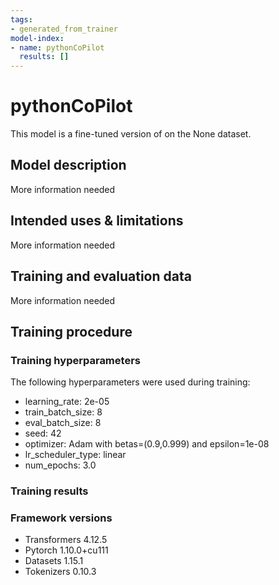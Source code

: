 ```yaml
---
tags:
- generated_from_trainer
model-index:
- name: pythonCoPilot
  results: []
---
```


<!-- This model card has been generated automatically according to the information the Trainer had access to. You
should probably proofread and complete it, then remove this comment. -->

# pythonCoPilot

This model is a fine-tuned version of [](https://huggingface.co/) on the None dataset.

## Model description

More information needed

## Intended uses & limitations

More information needed

## Training and evaluation data

More information needed

## Training procedure

### Training hyperparameters

The following hyperparameters were used during training:
- learning_rate: 2e-05
- train_batch_size: 8
- eval_batch_size: 8
- seed: 42
- optimizer: Adam with betas=(0.9,0.999) and epsilon=1e-08
- lr_scheduler_type: linear
- num_epochs: 3.0

### Training results



### Framework versions

- Transformers 4.12.5
- Pytorch 1.10.0+cu111
- Datasets 1.15.1
- Tokenizers 0.10.3
